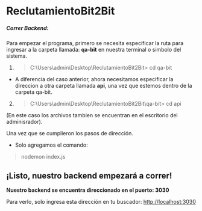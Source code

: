 # **ReclutamientoBit2Bit**

##### Correr Backend:

Para empezar el programa, primero se necesita especificar la ruta para ingresar a la carpeta llamada: **qa-bit** en nuestra terminal o simbolo del sistema.
1. > C:\Users\admin\Desktop\ReclutamientoBit2Bit> cd qa-bit
- A diferencia del caso anterior, ahora necesitamos especificar la direccion a otra carpeta llamada **api**, una vez que estemos dentro de la carpeta qa-bit.
2. > C:\Users\admin\Desktop\ReclutamientoBit2Bit\qa-bit> cd api

(En este caso los archivos tambien se encuentran en el escritorio del adminisrador).

Una vez que se cumplieron los pasos de dirección. 
- Solo agregamos el comando:
> nodemon index.js 

## ¡Listo, nuestro backend empezará a correr!

**Nuestro backend se encuentra direccionado en el puerto: 3030**

Para verlo, solo ingresa esta dirección en tu buscador: [http://localhost:3030](http://localhost:3030)

